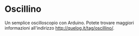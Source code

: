 Oscillino
=========

Un semplice oscilloscopio con Arduino. Potete trovare maggiori informazioni all'indirizzo http://quelog.it/tag/oscillino/.
